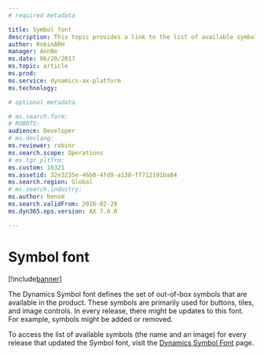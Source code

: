 ```yaml
---
# required metadata

title: Symbol font
description: This topic provides a link to the list of available symbols for each release. A description of the various locations where symbols are used in the product and usage guidelines for each location are also included.  
author: RobinARH
manager: AnnBe
ms.date: 06/20/2017
ms.topic: article
ms.prod: 
ms.service: dynamics-ax-platform
ms.technology: 

# optional metadata

# ms.search.form: 
# ROBOTS: 
audience: Developer
# ms.devlang: 
ms.reviewer: robinr
ms.search.scope: Operations
# ms.tgt_pltfrm: 
ms.custom: 16321
ms.assetid: 32e3235e-46b0-4fd9-a138-ff712191ba84
ms.search.region: Global
# ms.search.industry: 
ms.author: bensm
ms.search.validFrom: 2016-02-28
ms.dyn365.ops.version: AX 7.0.0

---
```


# Symbol font

[!include[banner](../includes/banner.md)]

The Dynamics Symbol font defines the set of out-of-box symbols that are available in the product. These symbols are primarily used for buttons, tiles, and image controls. In every release, there might be updates to this font. For example, symbols might be added or removed.

To access the list of available symbols (the name and an image) for every release that updated the Symbol font, visit the [Dynamics Symbol Font](https://go.microsoft.com/fwlink/?linkid=850961) page.
